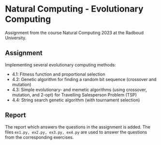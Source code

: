 # Natural Computing - Evolutionary Computing

Assignment from the course Natural Computing 2023 at the Radboud University.

## Assignment
Implementing several evolutionary computing methods:
  - 4.1: Fitness function and proportional selection
  - 4.2: Genetic algorithm for finding a random bit sequence (crossover and mutation)
  - 4.3: Simple evolutionary- and memetic algorithms (using crossover, mutation, and 2-opt) for Travelling Salesperson Problem (TSP)
  - 4.4: String search genetic algorithm (with tournament selection)
  
## Report
The report which answers the questions in the assignment is added.
The files `ex1.py, ex2.py, ex3.py, ex4.py` are used to answer the questions from the corresponding exercises.
